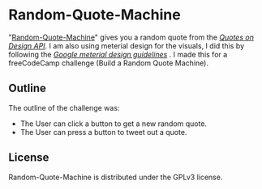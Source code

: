 # Random-Quote-Machine
"[Random-Quote-Machine](https://alexander-guesnon.github.io/Random-Quote-Machine/)" gives you a random quote from the *[Quotes on Design API](https://quotesondesign.com/api-v4-0/)*. I am also using meterial design for the visuals, I did this by following the *[Google meterial design guidelines](https://material.io/guidelines/)* . I made this for a freeCodeCamp challenge (Build a Random Quote Machine).

## Outline

The outline of the challenge was:
- The User can click a button to get a new random quote.
- The User can press a button to tweet out a quote.

## License

Random-Quote-Machine is distributed under the GPLv3 license.
